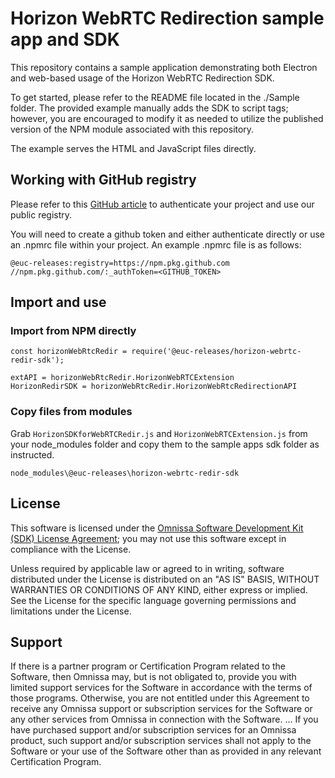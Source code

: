 # Horizon WebRTC Redirection sample app and SDK

This repository contains a sample application demonstrating both Electron and web-based usage of the Horizon WebRTC Redirection SDK.

To get started, please refer to the README file located in the ./Sample folder. The provided example manually adds the SDK to script tags; however, you are encouraged to modify it as needed to utilize the published version of the NPM module associated with this repository.

The example serves the HTML and JavaScript files directly.

## Working with GitHub registry

Please refer to this [GitHub article](https://docs.github.com/en/packages/working-with-a-github-packages-registry/working-with-the-npm-registry) to authenticate your project and use our public registry.

You will need to create a github token and either authenticate directly or use an .npmrc file within your project. An example .npmrc file is as follows:

```
@euc-releases:registry=https://npm.pkg.github.com
//npm.pkg.github.com/:_authToken=<GITHUB_TOKEN>
```

## Import and use

### Import from NPM directly
```
const horizonWebRtcRedir = require('@euc-releases/horizon-webrtc-redir-sdk');

extAPI = horizonWebRtcRedir.HorizonWebRTCExtension
HorizonRedirSDK = horizonWebRtcRedir.HorizonWebRtcRedirectionAPI
```
### Copy files from modules

Grab `HorizonSDKforWebRTCRedir.js` and `HorizonWebRTCExtension.js` from your node_modules folder and copy them to the sample apps sdk folder as instructed.

```
node_modules\@euc-releases\horizon-webrtc-redir-sdk
```
## License

This software is licensed under the [Omnissa Software Development Kit (SDK) License Agreement](https://static.omnissa.com/sites/default/files/omnissa-sdk-agreement.pdf); you may not use this software except in compliance with the License.

Unless required by applicable law or agreed to in writing, software distributed under the License is distributed on an "AS IS" BASIS, WITHOUT WARRANTIES OR CONDITIONS OF ANY KIND, either express or implied. See the License for the specific language governing permissions and limitations under the License.

## Support

If there is a partner program or Certification Program related to the Software, then Omnissa may, but is not obligated to, provide you with limited support services for the Software in accordance with the terms of those programs. Otherwise, you are not entitled under this Agreement to receive any Omnissa support or subscription services for the Software or any other services from Omnissa in connection with the Software. … If you have purchased support and/or subscription services for an Omnissa product, such support and/or subscription services shall not apply to the Software or your use of the Software other than as provided in any relevant Certification Program.
